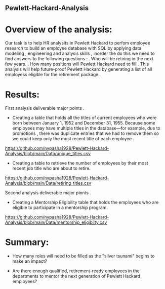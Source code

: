 ## Pewlett-Hackard-Analysis

# Overview of the analysis:

Our task is to help HR analysits in Pewlett Hackard to perfom employee research to build an employee database with SQL by applying
data modeling , engineering and analysis skills , inorder the do this we need to find answers to the following questions  :
. Who will be retiring in the next few years.
. How many positions will Pewlett Hackard need to fill .
This analysis will help future-proof Pewlett Hackard by generating a list of all employess eligible for the retirement package.


# Results:

First analysis deliverable major points .
-  Creating  a table that holds all the titles of current employees who were born between January 1, 1952 and December 31, 1955. Because some employees may have multiple titles in the database—for example, due to promotions , there was duplicate entries that we had to remove them so we could keep only the most recent title of each employee . 

https://github.com/nypasha1928/Pewlett-Hackard-Analysis/blob/main/Data/unique_titles.csv

- Creating a table  to retrieve the number of employees by their most recent job title who are about to retire.

https://github.com/nypasha1928/Pewlett-Hackard-Analysis/blob/main/Data/retiring_titles.csv


Second analysis deliverable major pionts .

- Creating a Mentorship Eligibility table that holds the employees who are eligible to participate in a mentorship program.

https://github.com/nypasha1928/Pewlett-Hackard-Analysis/blob/main/Data/mentorship_eligibilty.csv

# Summary:

- How many roles will need to be filled as the "silver tsunami" begins to make an impact?

- Are there enough qualified, retirement-ready employees in the departments to mentor the next generation of Pewlett Hackard employees?

